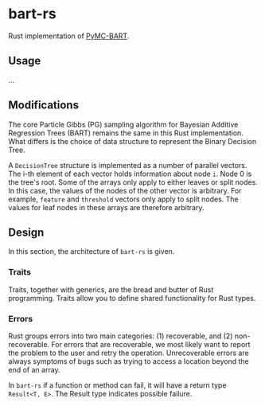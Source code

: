 # bart-rs

Rust implementation of [PyMC-BART](https://github.com/pymc-devs/pymc-bart).


## Usage

...

## Modifications

The core Particle Gibbs (PG) sampling algorithm for Bayesian Additive Regression Trees (BART) remains the same
in this Rust implementation. What differs is the choice of data structure to represent the Binary Decision Tree.

A `DecisionTree` structure is implemented as a number of parallel vectors. The i-th element of each vector holds
information about node `i`. Node 0 is the tree's root. Some of the arrays only apply to either leaves or split
nodes. In this case, the values of the nodes of the other vector is arbitrary. For example, `feature` and `threshold`
vectors only apply to split nodes. The values for leaf nodes in these arrays are therefore arbitrary.

## Design

In this section, the architecture of `bart-rs` is given.

### Traits

Traits, together with generics, are the bread and butter of Rust programming. Traits allow you to define shared functionality for Rust types.

### Errors

Rust groups errors into two main categories: (1) recoverable, and (2) non-recoverable. For errors that are recoverable, we most likely
want to report the problem to the user and retry the operation. Unrecoverable errors are always symptoms of bugs such as trying to access
a location beyond the end of an array.

In `bart-rs` if a function or method can fail, it will have a return type `Result<T, E>`. The Result type indicates
possible failure.
